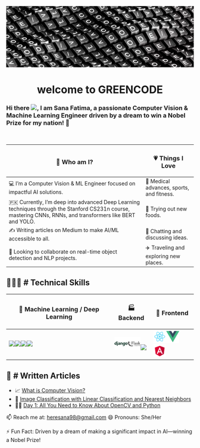 <img alt="Welcome to GREENCODE 🇵🇰" src="./images/Screenshot 2024-10-31 115414.png" />

<h1 align="center"> welcome to GREENCODE
</h1>
<p align="center">
<h3>Hi there <img height="25" src="https://raw.githubusercontent.com/TheDudeThatCode/TheDudeThatCode/master/Assets/Hi.gif"/>, I am Sana Fatima, a passionate Computer Vision & Machine Learning Engineer driven by a dream to win a Nobel Prize for my nation! 👋</h3>
</p>

<br>

|<h3>👋 Who am I?</h3>|<h3>💗 Things I Love</h3>|
|--|--|
|💻 I’m a Computer Vision & ML Engineer focused on impactful AI solutions.| 🏥 Medical advances, sports, and fitness.|
|🇵🇰 Currently, I’m deep into advanced Deep Learning techniques through the Stanford CS231n course, mastering CNNs, RNNs, and transformers like BERT and YOLO.| 🍔 Trying out new foods.|
|✍️ Writing articles on Medium to make AI/ML accessible to all.| 💬 Chatting and discussing ideas.|
|🤝 Looking to collaborate on real-time object detection and NLP projects.| ✈️ Traveling and exploring new places.|

## 👩🏻‍💻 # Technical Skills
|<h3>🤖 Machine Learning / Deep Learning</h3>|<h3>🏭 Backend</h3>|<h3>🌄 Frontend</h3>|
|--|--|--|
|<a href="http://pytorch.org/"><code><img height="35" src="https://www.pngitem.com/pimgs/m/31-310639_pytorch-logo-png-transparent-png.png" /></code></a><a href="https://www.tensorflow.org/"><code><img height="35" src="https://3.bp.blogspot.com/-d-nV7xJRmpw/Xo328dcAx3I/AAAAAAAAC7Q/qlqJOle6XIosJ3CGIDJ04F3Voh1iXDg0gCLcBGAsYHQ/s1600/TF_FullColor_Icon.jpg" /></code></a><a href="https://keras.io/"><code><img height="35" src="https://img.stackshare.io/service/5601/keras.png" /></code></a><a href="https://opencv.org/"><code><img height="35" src="https://3.bp.blogspot.com/-yvrV6MUueGg/ToICp0YIDPI/AAAAAAAAADg/SYKg4dWpyC43AAfrDwBTR0VYmYT0QshEgCPcBGAYYCw/s1600/OpenCV_Logo.png" /></code></a>|<a href="https://www.djangoproject.com/"><code><img height="35" src="https://raw.githubusercontent.com/github/explore/80688e429a7d4ef2fca1e82350fe8e3517d3494d/topics/django/django.png" /></code></a><a href="https://flask.palletsprojects.com/en/1.1.x/"><code><img height="35" src="https://raw.githubusercontent.com/github/explore/80688e429a7d4ef2fca1e82350fe8e3517d3494d/topics/flask/flask.png" /></code></a><a href="https://fastapi.tiangolo.com/"><code><img height="35" src="https://www.programmableweb.com/sites/default/files/styles/facebook_scale_width_200/public/FastAPI%20Python%20Framework_0.jpg?itok=8KCFxxCo" /></code></a>|<a href="https://reactjs.org/"><code><img height="35" src="https://raw.githubusercontent.com/github/explore/80688e429a7d4ef2fca1e82350fe8e3517d3494d/topics/react/react.png" /></code></a><a href="http://vuejs.org/"><code><img height="35" src="https://raw.githubusercontent.com/github/explore/80688e429a7d4ef2fca1e82350fe8e3517d3494d/topics/vue/vue.png" /></code></a><a href="http://angular.io/"><code><img height="35" src="https://raw.githubusercontent.com/github/explore/80688e429a7d4ef2fca1e82350fe8e3517d3494d/topics/angular/angular.png" /></code></a>|

## 📝 # Written Articles
- 📈 [What is Computer Vision?](https://medium.com/@sanitta/what-is-computervision-73c8e6e533b4)
- 🌊 [Image Classification with Linear Classification and Nearest Neighbors](https://medium.com/@sanitta/understanding-image-classification-through-linear-classification-and-nearest-neighbor-algorithms-in-f23f009d4ae0)
- 👩‍💻 [Day 1: All You Need to Know About OpenCV and Python](https://medium.com/@sanitta/day-1-all-you-need-to-know-about-opencv-and-python-to-become-a-computer-vision-engineer-cb9722ab4ae4)

📫 Reach me at: heresana98@gmail.com 
😄 Pronouns: She/Her 

⚡ Fun Fact: Driven by a dream of making a significant impact in AI—winning a Nobel Prize!








